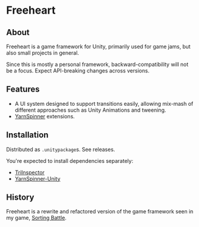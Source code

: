 # Freeheart

## About
Freeheart is a game framework for Unity, primarily used for game jams, but also small projects in general.

Since this is mostly a personal framework, backward-compatibility will not be a focus. Expect API-breaking changes across versions.

## Features

* A UI system designed to support transitions easily, allowing mix-mash of different approaches such as Unity Animations and tweening.
* [YarnSpinner](https://github.com/YarnSpinnerTool/YarnSpinner-Unity) extensions.

## Installation

Distributed as `.unitypackage`s. See releases.

You're expected to install dependencies separately:
* [TriInspector](https://github.com/codewriter-packages/Tri-Inspector)
* [YarnSpinner-Unity](https://github.com/YarnSpinnerTool/YarnSpinner-Unity)

## History

Freeheart is a rewrite and refactored version of the game framework seen in my game, [Sorting Battle](https://github.com/chocola-mint/Sorting-Battle).
